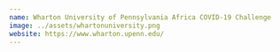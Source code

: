 ```yaml
---
name: Wharton University of Pennsylvania Africa COVID-19 Challenge
image: ../assets/whartonuniversity.png
website: https://www.wharton.upenn.edu/
---
```

